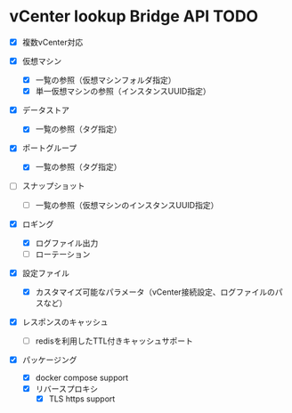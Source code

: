 vCenter lookup Bridge API TODO
=================

* [x] 複数vCenter対応

* [x] 仮想マシン
  - [x] 一覧の参照（仮想マシンフォルダ指定）
  - [x] 単一仮想マシンの参照（インスタンスUUID指定）
* [x] データストア
  - [x] 一覧の参照（タグ指定）
* [x] ポートグループ
  - [x] 一覧の参照（タグ指定）
* [ ] スナップショット
  - [ ] 一覧の参照（仮想マシンのインスタンスUUID指定）

* [x] ロギング
  - [x] ログファイル出力
  - [ ] ローテーション

* [x] 設定ファイル
  - [X] カスタマイズ可能なパラメータ（vCenter接続設定、ログファイルのパスなど）

* [x] レスポンスのキャッシュ
  - [ ] redisを利用したTTL付きキャッシュサポート

* [x] パッケージング
  - [x] docker compose support
  - [x] リバースプロキシ
    - [x] TLS https support
